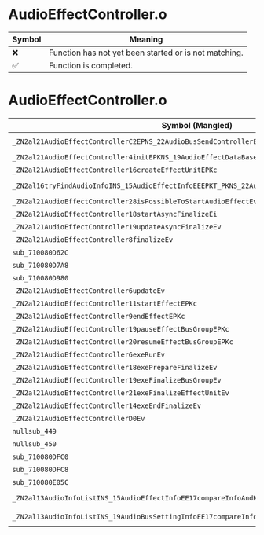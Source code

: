 # AudioEffectController.o
| Symbol | Meaning 
| ------------- | ------------- 
| :x: | Function has not yet been started or is not matching. 
| :white_check_mark: | Function is completed. 


# AudioEffectController.o
| Symbol (Mangled) | Symbol (Demangled) | Decompiled? |
| ------------- |  ------------- | ------------- |
| `_ZN2al21AudioEffectControllerC2EPNS_22AudioBusSendControllerEPNS_24AudioEffectLevelDetectorE` | `al::AudioEffectController::AudioEffectController(al::AudioBusSendController *,al::AudioEffectLevelDetector *)` | :white_check_mark: |
| `_ZN2al21AudioEffectController4initEPKNS_19AudioEffectDataBaseE` | `al::AudioEffectController::init(al::AudioEffectDataBase const*)` | :white_check_mark: |
| `_ZN2al21AudioEffectController16createEffectUnitEPKc` | `al::AudioEffectController::createEffectUnit(char const*)` | :white_check_mark: |
| `_ZN2al16tryFindAudioInfoINS_15AudioEffectInfoEEEPKT_PKNS_22AudioInfoListWithPartsIS2_EEPKc` | `al::AudioEffectInfo const* al::tryFindAudioInfo<al::AudioEffectInfo>(al::AudioInfoListWithParts<al::AudioEffectInfo> const*,char const*)` | :white_check_mark: |
| `_ZN2al21AudioEffectController28isPossibleToStartAudioEffectEv` | `al::AudioEffectController::isPossibleToStartAudioEffect(void)` | :white_check_mark: |
| `_ZN2al21AudioEffectController18startAsyncFinalizeEi` | `al::AudioEffectController::startAsyncFinalize(int)` | :white_check_mark: |
| `_ZN2al21AudioEffectController19updateAsyncFinalizeEv` | `al::AudioEffectController::updateAsyncFinalize(void)` | :white_check_mark: |
| `_ZN2al21AudioEffectController8finalizeEv` | `al::AudioEffectController::finalize(void)` | :white_check_mark: |
| `sub_710080D62C` | `` | :white_check_mark: |
| `sub_710080D7A8` | `` | :white_check_mark: |
| `sub_710080D980` | `` | :white_check_mark: |
| `_ZN2al21AudioEffectController6updateEv` | `al::AudioEffectController::update(void)` | :white_check_mark: |
| `_ZN2al21AudioEffectController11startEffectEPKc` | `al::AudioEffectController::startEffect(char const*)` | :white_check_mark: |
| `_ZN2al21AudioEffectController9endEffectEPKc` | `al::AudioEffectController::endEffect(char const*)` | :white_check_mark: |
| `_ZN2al21AudioEffectController19pauseEffectBusGroupEPKc` | `al::AudioEffectController::pauseEffectBusGroup(char const*)` | :white_check_mark: |
| `_ZN2al21AudioEffectController20resumeEffectBusGroupEPKc` | `al::AudioEffectController::resumeEffectBusGroup(char const*)` | :white_check_mark: |
| `_ZN2al21AudioEffectController6exeRunEv` | `al::AudioEffectController::exeRun(void)` | :white_check_mark: |
| `_ZN2al21AudioEffectController18exePrepareFinalizeEv` | `al::AudioEffectController::exePrepareFinalize(void)` | :white_check_mark: |
| `_ZN2al21AudioEffectController19exeFinalizeBusGroupEv` | `al::AudioEffectController::exeFinalizeBusGroup(void)` | :white_check_mark: |
| `_ZN2al21AudioEffectController21exeFinalizeEffectUnitEv` | `al::AudioEffectController::exeFinalizeEffectUnit(void)` | :white_check_mark: |
| `_ZN2al21AudioEffectController14exeEndFinalizeEv` | `al::AudioEffectController::exeEndFinalize(void)` | :white_check_mark: |
| `_ZN2al21AudioEffectControllerD0Ev` | `al::AudioEffectController::~AudioEffectController()` | :white_check_mark: |
| `nullsub_449` | `` | :white_check_mark: |
| `nullsub_450` | `` | :white_check_mark: |
| `sub_710080DFC0` | `` | :white_check_mark: |
| `sub_710080DFC8` | `` | :white_check_mark: |
| `sub_710080E05C` | `` | :white_check_mark: |
| `_ZN2al13AudioInfoListINS_15AudioEffectInfoEE17compareInfoAndKeyEPKS1_PKc` | `al::AudioInfoList<al::AudioEffectInfo>::compareInfoAndKey(al::AudioEffectInfo const*,char const*)` | :white_check_mark: |
| `_ZN2al13AudioInfoListINS_19AudioBusSettingInfoEE17compareInfoAndKeyEPKS1_PKc` | `al::AudioInfoList<al::AudioBusSettingInfo>::compareInfoAndKey(al::AudioBusSettingInfo const*,char const*)` | :white_check_mark: |
